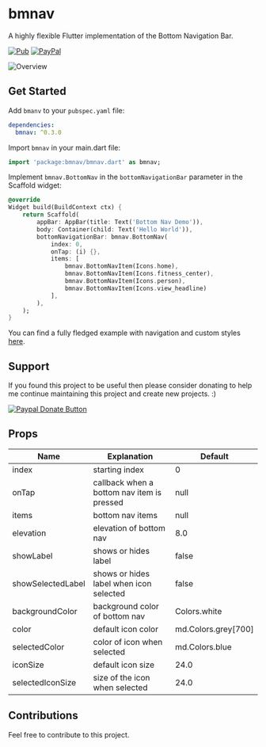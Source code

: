 # bmnav

A highly flexible Flutter implementation of the Bottom Navigation Bar. 

[![Pub](https://img.shields.io/pub/v/bmnav.svg)](https://pub.dartlang.org/packages/bmnav)
[![PayPal](https://img.shields.io/badge/Donate-PayPal-blue.svg)](https://www.paypal.me/edwnjos)

![Overview](https://raw.githubusercontent.com/edwnjos/bmnav/master/example/example.gif)

## Get Started

Add `bmanv` to your `pubspec.yaml` file:

```yaml
dependencies:
  bmnav: ^0.3.0
```

Import `bmnav` in your main.dart file:

```dart
import 'package:bmnav/bmnav.dart' as bmnav;
```

Implement `bmnav.BottomNav` in the `bottomNavigationBar` parameter in the Scaffold widget:

```dart
@override
Widget build(BuildContext ctx) {
	return Scaffold(
		appBar: AppBar(title: Text('Bottom Nav Demo')),
		body: Container(child: Text('Hello World')),
		bottomNavigationBar: bmnav.BottomNav(
			index: 0,
			onTap: (i) {},
			items: [
				bmnav.BottomNavItem(Icons.home),
				bmnav.BottomNavItem(Icons.fitness_center),
				bmnav.BottomNavItem(Icons.person),
				bmnav.BottomNavItem(Icons.view_headline)
			],
		),
	);
}
```

You can find a fully fledged example with navigation and custom styles [here](https://github.com/edwnjos/bmnav/blob/master/example/lib/main.dart).

## Support

If you found this project to be useful then please consider donating to help me continue maintaining this project and create new projects. :)

[![Paypal Donate Button](https://www.paypalobjects.com/webstatic/mktg/Logo/pp-logo-150px.png)](https://www.paypal.me/edwnjos)

## Props

| Name              | Explanation                                | Default             |
|-------------------|--------------------------------------------|---------------------|
| index             | starting index                             | 0                   |
| onTap             | callback when a bottom nav item is pressed | null                |
| items             | bottom nav items                           | null                |
| elevation         | elevation of bottom nav                    | 8.0                 |
| showLabel         | shows or hides label                       | false               |
| showSelectedLabel | shows or hides label when icon selected    | false               |
| backgroundColor   | background color of bottom nav             | Colors.white        |
| color             | default icon color                         | md.Colors.grey[700] |
| selectedColor     | color of icon when selected                | md.Colors.blue      |
| iconSize          | default icon size                          | 24.0                |
| selectedIconSize  | size of the icon when selected             | 24.0                |


## Contributions

Feel free to contribute to this project.